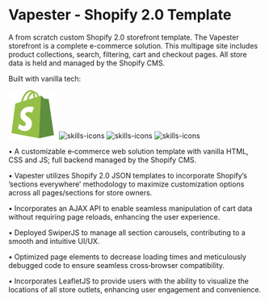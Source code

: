 # Vapester - Shopify 2.0 Template

A from scratch custom Shopify 2.0 storefront template. The Vapester storefront is a complete e-commerce solution. This multipage site includes product collections, search, filtering, cart and checkout pages. All store data is held and managed by the Shopify CMS.

Built with vanilla tech:

<img src="./assets/icon-shopify.svg" alt="shopify-icon"> <img src="https://skillicons.dev/icons?i=html" alt="skills-icons"/> <img src="https://skillicons.dev/icons?i=css" alt="skills-icons"/> <img src="https://skillicons.dev/icons?i=js" alt="skills-icons"/>

• A customizable e‑commerce web solution template with vanilla HTML, CSS and JS; full backend managed by the Shopify CMS.

• Vapester utilizes Shopify 2.0 JSON templates to incorporate Shopify’s ’sections everywhere’ methodology to maximize customization options across all
pages/sections for store owners.

• Incorporates an AJAX API to enable seamless manipulation of cart data without requiring page reloads, enhancing the user experience.

• Deployed SwiperJS to manage all section carousels, contributing to a smooth and intuitive UI/UX.

• Optimized page elements to decrease loading times and meticulously debugged code to ensure seamless cross‑browser compatibility.

• Incorporates LeafletJS to provide users with the ability to visualize the locations of all store outlets, enhancing user engagement and
convenience.